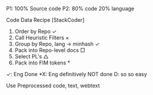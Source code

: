 P1: 100% Source code
P2: 80% code
20% language

Code Data Recipe [StackCoder]
1) Order by Repo ✓
2) Call Heuristic Filters ×
3) Group by Repo, lang → minhash ✓
4) Pack into Repo-level docs □
5) Select PL's △
6) Pack into FIM tokens *

✓: Eng Done
*X: Eng definitively NOT done
D: so so easy

Use Preprocessed code, text, webtext